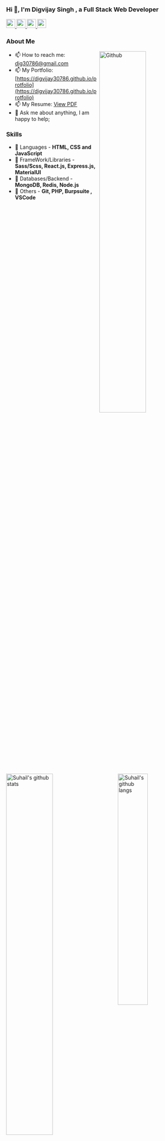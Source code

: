 ### Hi 👋, I'm Digvijay Singh , a Full Stack Web Developer 

<a href='https://www.linkedin.com/in/suhail-malik/' target='_blank'>
<img src='https://cdn.jsdelivr.net/npm/simple-icons@v3.12.1/icons/linkedin.svg' width='24px' />
</a>
<a href='https://twitter.com/maliksuhail07' target='_blank'>
<img src='https://cdn.jsdelivr.net/npm/simple-icons@v3.12.1/icons/twitter.svg' width='24px' />
</a>
<a href='https://github.com/suhailmalik07' target='_blank'>
<img src='https://cdn.jsdelivr.net/npm/simple-icons@v3.12.1/icons/github.svg' width='24px' />
</a>
<a href='https://medium.com/@suhailmalik8057' target='_blank'>
<img src='https://cdn.jsdelivr.net/npm/simple-icons@v3.12.1/icons/medium.svg' width='24px' />
</a>

### About Me
<!-- Currently, I'm learning MERN Stack Development at [masai school](https://www.masaischool.com/). -->

<img width="50%" align="right" alt="Github" src="https://raw.githubusercontent.com/onimur/.github/master/.resources/git-header.svg" />

<!-- - 🔭 I’m looking for job. -->
- 📫 How to reach me: dig30786@gmail.com
- 📫 My Portfolio: [https://digvijay30786.github.io/protfolio](https://digvijay30786.github.io/protfolio)
- 📫 My Resume: [View PDF](https://drive.google.com/file/d/1uAUK-HoSkIeC5QfdDo4fYParMyPcDdmC/view?usp=sharing)
- 💬 Ask me about anything, I am happy to help;

### Skills
- 🚀 Languages - **HTML, CSS and JavaScript**
- 🚀 FrameWork/Libraries - **Sass/Scss, React.js, Express.js, MaterialUI**
- 🚀 Databases/Backend - **MongoDB, Redis, Node.js**
- 🚀 Others - **Git, PHP, Burpsuite , VSCode**



<img alt="Suhail's github stats" align="left" width="50%" src="https://github-readme-stats.vercel.app/api?username=suhailmalik07&show_icons=true&hide_border=true" />


<img alt="Suhail's github langs" align="right" width="40%" src="https://github-readme-stats.vercel.app/api/top-langs/?username=suhailmalik07&exclude_repo=Instagram-Follower-Analysis&langs_count=10&layout=compact&hide_border=true" />
